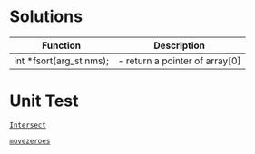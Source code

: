 # Solutions
 Function                                      | Description                      |
---------------------------------------------- | -------------------------------- |
 int \*fsort(arg\_st nms);                     | - return a pointer of array[0]   |

# Unit Test
[`Intersect`](https://github.com/eqpoqpe/solutions/runs/3311256365?check_suite_focus=true)

[`movezeroes`](https://github.com/eqpoqpe/solutions/runs/3311283356?check_suite_focus=true)
